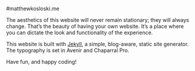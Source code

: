#matthewkosloski.me

The aesthetics of this website will never remain stationary; they will always change. That’s the beauty of having your own website. It’s a place where you can dictate the look and functionality of the experience.

This website is built with [Jekyll](http://jekyllrb.com), a simple, blog-aware, static site generator. The typography is set in Avenir and Chaparral Pro. 

Have fun, and happy coding!

